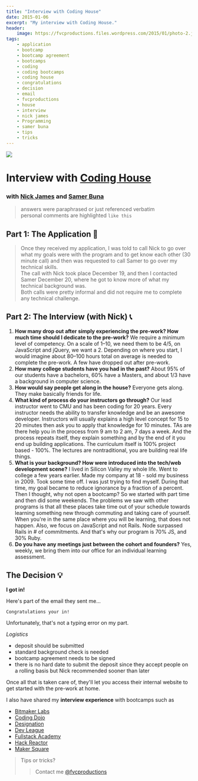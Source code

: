 ```yaml
---
title: "Interview with Coding House"
date: 2015-01-06
excerpt: "My interview with Coding House."
header:
    image: https://fvcproductions.files.wordpress.com/2015/01/photo-2.jpg
tags:
    - application
    - bootcamp
    - bootcamp agreement
    - bootcamps
    - coding
    - coding bootcamps
    - coding house
    - congratulations
    - decision
    - email
    - fvcproductions
    - house
    - interview
    - nick james
    - Programming
    - samer buna
    - tips
    - tricks
---
```


[![](https://course_report_production.s3.amazonaws.com/rich/rich_files/rich_files/74/s300/coding-house-logo.png)](https://www.codinghouse.com)

Interview with [Coding House](https://www.codinghouse.com "Coding House")
========================================================================



### with [Nick James](https://www.linkedin.com/in/hellonick) and [Samer Buna](https://www.linkedin.com/in/samerbuna)

> answers were paraphrased or just referenced verbatim\
> personal comments are highlighted `like this`



**Part 1: The Application 📝**
-----------------------------

> Once they received my application, I was told to call Nick to go over
> what my goals were with the program and to get know each other (30
> minute call) and then was requested to call Samer to go over my
> technical skills.\
> The call with Nick took place December 19, and then I contacted Samer
> December 20, where he got to know more of what my technical background
> was.\
> Both calls were pretty informal and did not require me to complete any
> technical challenge.



**Part 2: The Interview (with Nick)** 📞
---------------------------------------



1. **How many drop out after simply experiencing the pre-work? How much
    time should I dedicate to the pre-work?** We require a minimum level
    of competency. On a scale of 1–10, we need them to be 4/5, on
    JavaScript and jQuery, we want a 2. Depending on where you start, I
    would imagine about 80–100 hours total on average is needed to
    complete the pre-work. A few have dropped out after pre-work.
2. **How many college students have you had in the past?** About 95% of
    our students have a bachelors, 60% have a Masters, and about 1/3
    have a background in computer science.
3. **How would say people get along in the house?** Everyone gets
    along. They make basically friends for life.
4.  **What kind of process do your instructors go through?** Our lead
    instructor went to CMU and has been coding for 20 years. Every
    instructor needs the ability to transfer knowledge and be an awesome
    developer. Instructors will usually explains a high level concept
    for 15 to 20 minutes then ask you to apply that knowledge for 10
    minutes. TAs are there help you in the process from 9 am to 2 am, 7
    days a week. And the process repeats itself, they explain something
    and by the end of it you end up building applications. The
    curriculum itself is 100% project based - 100%. The lectures are
    nontraditional, you are building real life things.
5.  **What is your background? How were introduced into the tech/web
    development scene?** I lived in Silicon Valley my whole life. Went
    to college a few years earlier. Made my company at 18 - sold my
    business in 2009. Took some time off. I was just trying to find
    myself. During that time, my goal became to reduce ignorance by a
    fraction of a percent. Then I thought, why not open a bootcamp? So
    we started with part time and then did some weekends. The problems
    we saw with other programs is that all these places take time out of
    your schedule towards learning something new through commuting and
    taking care of yourself. When you're in the same place where you
    will be learning, that does not happen. Also, we focus on JavaScript
    and not Rails. Node surpassed Rails in \# of commitments. And that's
    why our program is 70% JS, and 30% Ruby.
6.  **Do you have any meetings just between the cohort and founders?**
    Yes, weekly, we bring them into our office for an individual
    learning assessment.



**The Decision 💡**
------------------



**I got in!**

Here's part of the email they sent me...

    Congratulations your in!

Unfortunately, that's not a typing error on my part.

*Logistics*

-   deposit should be submitted
-   standard background check is needed
-   bootcamp agreement needs to be signed
-   there is no hard date to submit the deposit since they accept people
    on a rolling basis but Nick recommended sooner than later

Once all that is taken care of, they'll let you access their internal
website to get started with the pre-work at home.



I also have shared my **interview experience** with bootcamps such as

- [Bitmaker
    Labs](/blog/2014/03/12/interview-bitmaker-labs/)
- [Coding
    Dojo](/blog/2015/01/06/interview-coding-dojo/)
- [Designation](https://fvcproductions.com/blog/2015/01/06/interview-with-designation/ "Interview with Designation 🎨")
- [Dev
    League](https://fvcproductions.com/blog/2015/01/06/experience-with-devleague/ "Interview With DevLeague 💻")
- [Fullstack
    Academy](https://fvcproductions.com/blog/2014/12/28/my-experience-with-fullstack-academy-of-code/ "My Experience with Fullstack Academy of Code 💻")
- [Hack
    Reactor](https://fvcproductions.com/blog/2015/01/05/questioning-hack-reactor/ "Questioning Hack Reactor 🔑")
- [Maker
    Square](https://fvcproductions.com/blog/2015/01/14/my-experience-with-makersquare-%f0%9f%92/ "My Experience with MakerSquare 💻")



> Tips or tricks?
>
> > Contact me [@fvcproductions](https://twitter.com/fvcproductions)
